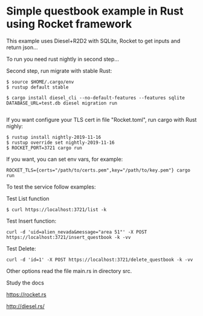 
# Simple questbook example in Rust using Rocket framework

This example uses Diesel+R2D2 with SQLite, Rocket to get inputs and return json...


To run you need rust nightly in second step...

Second step, run migrate with stable Rust:

```
$ source $HOME/.cargo/env
$ rustup default stable

$ cargo install diesel_cli --no-default-features --features sqlite
DATABASE_URL=test.db diesel migration run


```




If you want configure your TLS cert in file "Rocket.toml", run cargo with Rust nighly:

```
$ rustup install nightly-2019-11-16
$ rustup override set nightly-2019-11-16
$ ROCKET_PORT=3721 cargo run
```


If you want, you can set env vars, for example:

```
ROCKET_TLS={certs="/path/to/certs.pem",key="/path/to/key.pem"} cargo run
```


To test the service follow examples:

Test List function
```
$ curl https://localhost:3721/list -k
```

Test Insert function:
```
curl -d 'uid=alien_nevada&message="area 51"' -X POST https://localhost:3721/insert_questbook -k -vv
```

Test Delete:
```
curl -d 'id=1' -X POST https://localhost:3721/delete_questbook -k -vv
```

Other options read the file main.rs in directory src.


Study the docs 

https://rocket.rs

http://diesel.rs/


